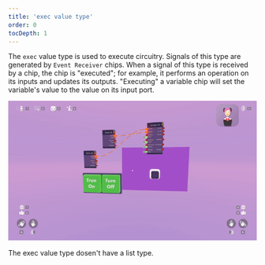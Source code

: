 ```yaml
---
title: 'exec value type'
order: 0
tocDepth: 1
---
```


The ``` exec ``` value type is used to execute circuitry. Signals of this type are generated by ``` Event Receiver ``` chips. When a signal of this type is received by a chip, the chip is "executed"; for example, it performs an operation on its inputs and updates its outputs. "Executing" a variable chip will set the variable's value to the value on its input port.  

![](https://github.com/Alexa-RR/RecRoomCV2-Docs/blob/master/content/Images/Examples/ExecExample.gif?raw=true)

The exec value type dosen't have a list type.

